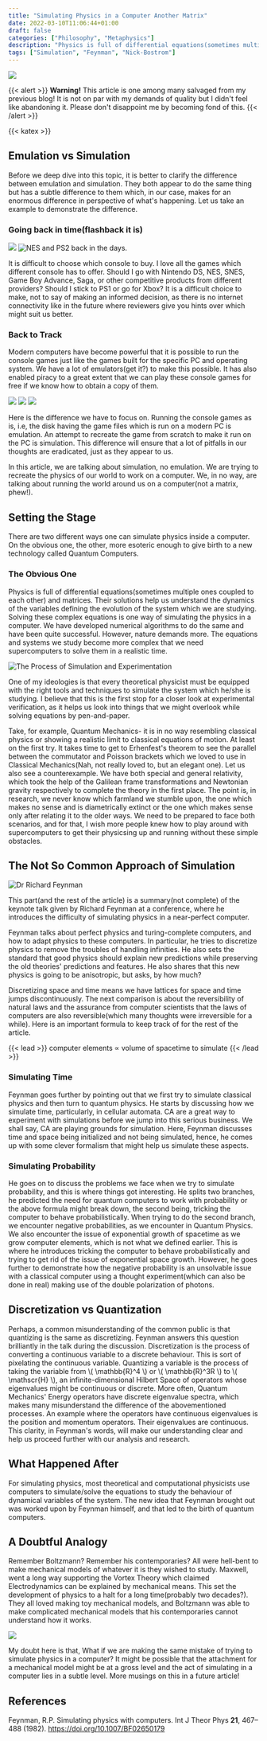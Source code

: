 ```yaml
---
title: "Simulating Physics in a Computer Another Matrix"
date: 2022-03-10T11:06:44+01:00
draft: false
categories: ["Philosophy", "Metaphysics"]
description: "Physics is full of differential equations(sometimes multiple ones coupled to each other) and matrices. Their solutions help us understand the dynamics of the variables defining the evolution of the system which we are studying ..."
tags: ["Simulation", "Feynman", "Nick-Bostrom"]
---
```


![](img/Simulating-Physics-in-a-Computer.png)

{{< alert >}}
**Warning!** This article is one among many salvaged from my previous blog! It is not on par with my demands of quality but I didn't feel like abandoning it. Please don't disappoint me by becoming fond of this.
{{< /alert >}}

{{< katex >}}

## Emulation vs Simulation
Before we deep dive into this topic, it is better to clarify the difference between emulation and simulation. They both appear to do the same thing but has a subtle difference to them which, in our case, makes for an enormous difference in perspective of what's happening. Let us take an example to demonstrate the difference.

### Going back in time(flashback it is)

![](img/1200px-NES-Console-Set.jpeg)
![NES and PS2 back in the days.](img/1200px-PS2-Fat-Console-Set.jpeg "NES and PS2 back in the days.")

It is difficult to choose which console to buy. I love all the games which different console has to offer. Should I go with Nintendo DS, NES, SNES, Game Boy Advance, Saga, or other competitive products from different providers? Should I stick to PS1 or go for Xbox? It is a difficult choice to make, not to say of making an informed decision, as there is no internet connectivity like in the future where reviewers give you hints over which might suit us better.

### Back to Track
Modern computers have become powerful that it is possible to run the console games just like the games built for the specific PC and operating system. We have a lot of emulators(get it?) to make this possible. It has also enabled piracy to a great extent that we can play these console games for free if we know how to obtain a copy of them.

![](img/MelonDS.png)
![](img/01.jpeg)
![](img/02.jpeg)

Here is the difference we have to focus on. Running the console games as is, i.e, the disk having the game files which is run on a modern PC is emulation. An attempt to recreate the game from scratch to make it run on the PC is simulation. This difference will ensure that a lot of pitfalls in our thoughts are eradicated, just as they appear to us.

In this article, we are talking about simulation, no emulation. We are trying to recreate the physics of our world to work on a computer. We, in no way, are talking about running the world around us on a computer(not a matrix, phew!).

## Setting the Stage
There are two different ways one can simulate physics inside a computer. On the obvious one, the other, more esoteric enough to give birth to a new technology called Quantum Computers.

### The Obvious One
Physics is full of differential equations(sometimes multiple ones coupled to each other) and matrices. Their solutions help us understand the dynamics of the variables defining the evolution of the system which we are studying. Solving these complex equations is one way of simulating the physics in a computer. We have developed numerical algorithms to do the same and have been quite successful. However, nature demands more. The equations and systems we study become more complex that we need supercomputers to solve them in a realistic time.

![The Process of Simulation and Experimentation](img/400px-Molecular_simulation_process.svg.png "The Process of Simulation and Experimentation")

One of my ideologies is that every theoretical physicist must be equipped with the right tools and techniques to simulate the system which he/she is studying. I believe that this is the first stop for a closer look at experimental verification, as it helps us look into things that we might overlook while solving equations by pen-and-paper.

Take, for example, Quantum Mechanics- it is in no way resembling classical physics or showing a realistic limit to classical equations of motion. At least on the first try. It takes time to get to Erhenfest's theorem to see the parallel between the commutator and Poisson brackets which we loved to use in Classical Mechanics(Nah, not really loved to, but an elegant one). Let us also see a counterexample. We have both special and general relativity, which took the help of the Galilean frame transformations and Newtonian gravity respectively to complete the theory in the first place. The point is, in research, we never know which farmland we stumble upon, the one which makes no sense and is diametrically extinct or the one which makes sense only after relating it to the older ways. We need to be prepared to face both scenarios, and for that, I wish more people knew how to play around with supercomputers to get their physicsing up and running without these simple obstacles.

## The Not So Common Approach of Simulation
![Dr Richard Feynman](img/RichardFeynman-PaineMansionWoods1984_copyrightTamikoThiel_bw.jpeg "Dr Richard Feynman")

This part(and the rest of the article) is a summary(not complete) of the keynote talk given by Richard Feynman at a conference, where he introduces the difficulty of simulating physics in a near-perfect computer.

Feynman talks about perfect physics and turing-complete computers, and how to adapt physics to these computers. In particular, he tries to discretize physics to remove the troubles of handling infinities. He also sets the standard that good physics should explain new predictions while preserving the old theories' predictions and features. He also shares that this new physics is going to be anisotropic, but asks, by how much?

Discretizing space and time means we have lattices for space and time jumps discontinuously. The next comparison is about the reversibility of natural laws and the assurance from computer scientists that the laws of computers are also reversible(which many thoughts were irreversible for a while). Here is an important formula to keep track of for the rest of the article.

{{< lead >}}
computer elements ∝ volume of spacetime to simulate
{{< /lead >}}

### Simulating Time
Feynman goes further by pointing out that we first try to simulate classical physics and then turn to quantum physics. He starts by discussing how we simulate time, particularly, in cellular automata. CA are a great way to experiment with simulations before we jump into this serious business. We shall say, CA are playing grounds for simulation. Here, Feynman discusses time and space being initialized and not being simulated, hence, he comes up with some clever formalism that might help us simulate these aspects.

### Simulating Probability
He goes on to discuss the problems we face when we try to simulate probability, and this is where things got interesting. He splits two branches, he predicted the need for quantum computers to work with probability or the above formula might break down, the second being, tricking the computer to behave probabilistically. When trying to do the second branch, we encounter negative probabilities, as we encounter in Quantum Physics. We also encounter the issue of exponential growth of spacetime as we grow computer elements, which is not what we defined earlier. This is where he introduces tricking the computer to behave probabilistically and trying to get rid of the issue of exponential space growth. However, he goes further to demonstrate how the negative probability is an unsolvable issue with a classical computer using a thought experiment(which can also be done in real) making use of the double polarization of photons.

## Discretization vs Quantization
Perhaps, a common misunderstanding of the common public is that quantizing is the same as discretizing. Feynman answers this question brilliantly in the talk during the discussion. Discretization is the process of converting a continuous variable to a discrete behaviour. This is sort of pixelating the continuous variable. Quantizing a variable is the process of taking the variable from \\( \mathbb{R}^4 \\) or \\( \mathbb{R}^3R \\) to \\( \mathscr{H} \\), an infinite-dimensional Hilbert Space of operators whose eigenvalues might be continuous or discrete. More often, Quantum Mechanics' Energy operators have discrete eigenvalue spectra, which makes many misunderstand the difference of the abovementioned processes. An example where the operators have continuous eigenvalues is the position and momentum operators. Their eigenvalues are continuous. This clarity, in Feynman's words, will make our understanding clear and help us proceed further with our analysis and research.

## What Happened After
For simulating physics, most theoretical and computational physicists use computers to simulate/solve the equations to study the behaviour of dynamical variables of the system. The new idea that Feynman brought out was worked upon by Feynman himself, and that led to the birth of quantum computers.

## A Doubtful Analogy
Remember Boltzmann? Remember his contemporaries? All were hell-bent to make mechanical models of whatever it is they wished to study. Maxwell, went a long way supporting the Vortex Theory which claimed Electrodynamics can be explained by mechanical means. This set the development of physics to a halt for a long time(probably two decades?). They all loved making toy mechanical models, and Boltzmann was able to make complicated mechanical models that his contemporaries cannot understand how it works.

![](img/Doubtful-Analogy.png)

My doubt here is that, What if we are making the same mistake of trying to simulate physics in a computer? It might be possible that the attachment for a mechanical model might be at a gross level and the act of simulating in a computer lies in a subtle level. More musings on this in a future article!

## References
Feynman, R.P. Simulating physics with computers. Int J Theor Phys **21**, 467–488 (1982). https://doi.org/10.1007/BF02650179
